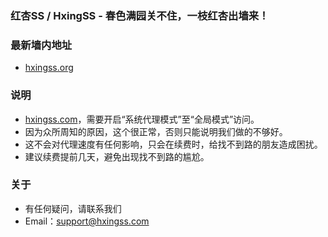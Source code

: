 ### 红杏SS / HxingSS - 春色满园关不住，一枝红杏出墙来！
### 最新墙内地址
- [hxingss.org](http://hxingss.org/)
### 说明
- [hxingss.com](http://hxingss.com/)，需要开启“系统代理模式”至“全局模式”访问。
- 因为众所周知的原因，这个很正常，否则只能说明我们做的不够好。
- 这不会对代理速度有任何影响，只会在续费时，给找不到路的朋友造成困扰。
- 建议续费提前几天，避免出现找不到路的尴尬。
### 关于
- 有任何疑问，请联系我们
- Email：support@hxingss.com
